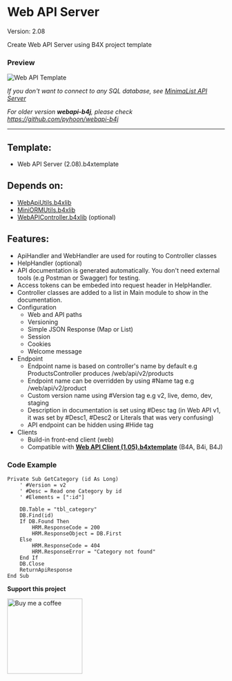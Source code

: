# Web API Server

Version: 2.08

Create Web API Server using B4X project template

### Preview
![Web API Template](https://raw.githubusercontent.com/pyhoon/web-api-server-b4j/refs/heads/v2.08/Preview/Web%20API%20Template.png)

*If you don't want to connect to any SQL database, see [MinimaList API Server](https://github.com/pyhoon/minimalist-api-b4j)*

*For older version **webapi-b4j**, please check https://github.com/pyhoon/webapi-b4j*

---

## Template:
- Web API Server (2.08).b4xtemplate

## Depends on:
- [WebApiUtils.b4xlib](https://github.com/pyhoon/WebApiUtils-B4J)
- [MiniORMUtils.b4xlib](https://github.com/pyhoon/MiniORMUtils-B4X)
- [WebAPIController.b4xlib](https://github.com/pyhoon/WebApiController-B4J) (optional)

## Features:
- ApiHandler and WebHandler are used for routing to Controller classes
- HelpHandler (optional)
- API documentation is generated automatically. You don't need external tools (e.g Postman or Swagger) for testing.
- Access tokens can be embeded into request header in HelpHandler.
- Controller classes are added to a list in Main module to show in the documentation.
- Configuration
    - Web and API paths
    - Versioning
    - Simple JSON Response (Map or List)
    - Session
    - Cookies
    - Welcome message
- Endpoint
    - Endpoint name is based on controller's name by default e.g ProductsController produces /web/api/v2/products
    - Endpoint name can be overridden by using #Name tag e.g /web/api/v2/product
    - Custom version name using #Version tag e.g v2, live, demo, dev, staging
    - Description in documentation is set using #Desc tag (in Web API v1, it was set by #Desc1, #Desc2 or Literals that was very confusing)
    - API endpoint can be hidden using #Hide tag
- Clients
    - Build-in front-end client (web)
    - Compatible with [**Web API Client (1.05).b4xtemplate**](https://github.com/pyhoon/web-api-client-b4x) (B4A, B4i, B4J)

### Code Example
```basic
Private Sub GetCategory (id As Long)
    ' #Version = v2
    ' #Desc = Read one Category by id
    ' #Elements = [":id"]

    DB.Table = "tbl_category"
    DB.Find(id)
    If DB.Found Then
        HRM.ResponseCode = 200
        HRM.ResponseObject = DB.First
    Else
        HRM.ResponseCode = 404
        HRM.ResponseError = "Category not found"
    End If
    DB.Close
    ReturnApiResponse
End Sub
```

**Support this project**

<a href="https://paypal.me/aeric80/"><img src="https://cdn.buymeacoffee.com/buttons/default-orange.png" width="174" title="Buy me a coffee" /></a>
